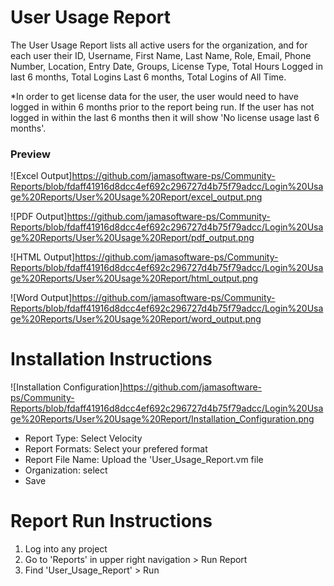 # User Usage Report

The User Usage Report lists all active users for the organization, and for each user their ID, Username, First Name, Last Name,
Role, Email, Phone Number, Location, Entry Date, Groups, License Type, Total Hours Logged in last 6 months, Total Logins Last 6 months, Total Logins of All Time. 

*In order to get license data for the user, the user would need to have logged in within 6 months prior to the report being run. If the user has not logged in within the last 6 months then it will show 'No license usage last 6 months'.

### Preview 

![Excel Output]https://github.com/jamasoftware-ps/Community-Reports/blob/fdaff41916d8dcc4ef692c296727d4b75f79adcc/Login%20Usage%20Reports/User%20Usage%20Report/excel_output.png

![PDF Output]https://github.com/jamasoftware-ps/Community-Reports/blob/fdaff41916d8dcc4ef692c296727d4b75f79adcc/Login%20Usage%20Reports/User%20Usage%20Report/pdf_output.png

![HTML Output]https://github.com/jamasoftware-ps/Community-Reports/blob/fdaff41916d8dcc4ef692c296727d4b75f79adcc/Login%20Usage%20Reports/User%20Usage%20Report/html_output.png

![Word Output]https://github.com/jamasoftware-ps/Community-Reports/blob/fdaff41916d8dcc4ef692c296727d4b75f79adcc/Login%20Usage%20Reports/User%20Usage%20Report/word_output.png

# Installation Instructions 

![Installation Configuration]https://github.com/jamasoftware-ps/Community-Reports/blob/fdaff41916d8dcc4ef692c296727d4b75f79adcc/Login%20Usage%20Reports/User%20Usage%20Report/Installation_Configuration.png

<ul> 
  <li>Report Type: Select Velocity</li>
  <li>Report Formats: Select your prefered format</li>
  <li>Report File Name: Upload the 'User_Usage_Report.vm file</li>
  <li>Organization: select</li>
  <li>Save</li>
</ul>

# Report Run Instructions 
<ol>
  <li>Log into any project</li>
  <li>Go to 'Reports' in upper right navigation > Run Report</li>
  <li>Find 'User_Usage_Report' > Run </li>
</ol>
